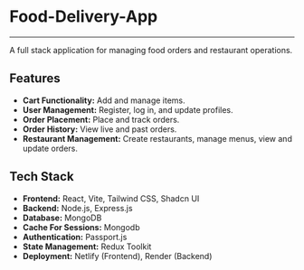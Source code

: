 # Food-Delivery-App
---

A full stack application for managing food orders and restaurant operations.

## Features

- **Cart Functionality:** Add and manage items.
- **User Management:** Register, log in, and update profiles.
- **Order Placement:** Place and track orders.
- **Order History:** View live and past orders.
- **Restaurant Management:** Create restaurants, manage menus, view and update orders.

## Tech Stack

- **Frontend:** React, Vite, Tailwind CSS, Shadcn UI
- **Backend:** Node.js, Express.js
- **Database:** MongoDB
- **Cache For Sessions:** Mongodb
- **Authentication:** Passport.js
- **State Management:** Redux Toolkit
- **Deployment:** Netlify (Frontend), Render (Backend)

